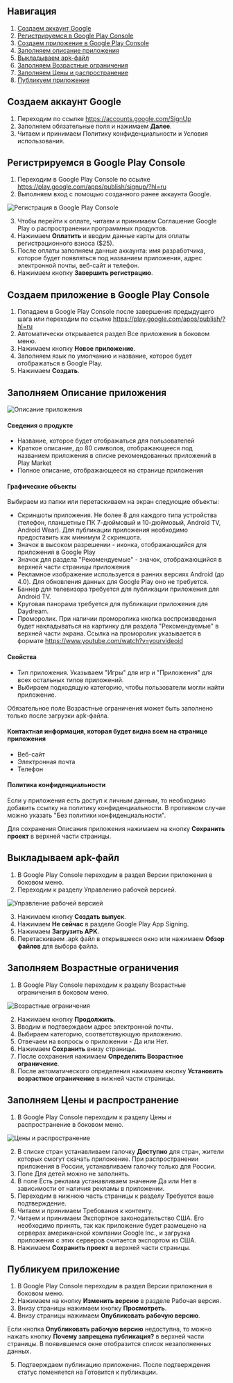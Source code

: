 ## Навигация
  1. [Создаем аккаунт Google](#add_google_account)
  2. [Регистрируемся в Google Play Console](#register)
  3. [Создаем приложение в Google Play Console](#create_app)
  4. [Заполняем описание приложения](#fill_info)
  5. [Выкладываем apk-файл](#upload_apk)
  6. [Заполняем Возрастные ограничения](#fill_age_limits)
  7. [Заполняем Цены и распространение](#fill_price)
  8. [Публикуем приложение](#publish)
  
<a name="add_google_account"/>

## Создаем аккаунт Google

1. Переходим по ссылке https://accounts.google.com/SignUp
2. Заполняем обязательные поля и нажимаем __Далее__.
3. Читаем и принимаем Политику конфиденциальности и Условия использования.

<a name="register"/>

## Регистрируемся в Google Play Console

1. Переходим в Google Play Console по ссылке https://play.google.com/apps/publish/signup/?hl=ru
2. Выполняем вход с помощью созданного ранее аккаунта Google.

![Регистрация в Google Play Console](images/publish_app/console_sign_up.PNG?raw=true)

3. Чтобы перейти к оплате, читаем и принимаем Соглашение Google Play о распространении программных продуктов.
4. Нажимаем __Оплатить__ и вводим данные карты для оплаты регистрационного взноса ($25).
5. После оплаты заполняем данные аккаунта: имя разработчика, которое будет появляться под названием приложения, адрес электронной почты, веб-сайт и телефон.
6. Нажимаем кнопку __Завершить регистрацию__.

<a name="create_app"/>

## Создаем приложение в Google Play Console

1. Попадаем в Google Play Console после завершения предыдущего шага или переходим по ссылке https://play.google.com/apps/publish/?hl=ru
2. Автоматически открывается раздел Все приложения в боковом меню.
3. Нажимаем кнопку __Новое приложение__.
3. Заполняем язык по умолчанию и название, которое будет отображаться в Google Play.
4. Нажимаем __Создать__.

<a name="fill_info"/>

## Заполняем Описание приложения

![Описание приложения](images/publish_app/console_app_info.PNG?raw=true)

#### Сведения о продукте

- Название, которое будет отображаться для пользователей
- Краткое описание, до 80 символов, отображающееся под названием приложения в списке рекомендованных приложений в Play Market
- Полное описание, отображающееся на странице приложения

#### Графические объекты

Выбираем из папки или перетаскиваем на экран следующие объекты:
- Скриншоты приложения. Не более 8 для каждого типа устройства (телефон, планшетные ПК 7-дюймовый и 10-дюймовый, Android TV, Android Wear). Для публикации приложения необходимо предоставить как минимум 2 скриншота.
- Значок в высоком разрешении - икoнка, отображающийся для приложения в Google Play
- Значок для раздела "Рекомендуемые" - значок, отображающийся в верхней части страницы приложения
- Рекламное изображение используется в ранних версиях Android (до 4.0). Для обновления данных для Google Play оно не требуется.
- Баннер для телевизора требуется для публикации приложения для Android TV.
- Круговая панорама требуется для публикации приложения для Daydream.
- Проморолик. При наличии проморолика кнопка воспроизведения будет накладываться на картинку для раздела "Рекомендуемые" в верхней части экрана.
Ссылка на проморолик указывается в формате https://www.youtube.com/watch?v=yourvideoid

#### Свойства

- Тип приложения. Указываем "Игры" для игр и "Приложения" для всех остальных типов приложений.
- Выбираем подходящую категорию, чтобы пользователи могли найти приложение.

Обязательное поле Возрастные ограничения может быть заполнено только после загрузки apk-файла.

#### Контактная информация, которая будет видна всем на странице приложения

- Веб-сайт
- Электронная почта
- Телефон

#### Политика конфиденциальности

Если у приложения есть доступ к личным данным, то необходимо добавить ссылку на политику конфиденциальности.
В противном случае можно указать "Без политики конфиденциальности".

Для сохранения Описания приложения нажимаем на кнопку __Сохранить проект__ в верхней части страницы.

<a name="upload_apk"/>

## Выкладываем apk-файл

1. В Google Play Console переходим в раздел Версии приложения в боковом меню.
2. Переходим к разделу Управлению рабочей версией.

![Управление рабочей версией](images/publish_app/console_apk_work_version.PNG?raw=true)

3. Нажимаем кнопку __Создать выпуск__.
4. Нажимаем __Не сейчас__ в разделе Google Play App Signing.
5. Нажимаем __Загрузить APK__.
6. Перетаскиваем .apk файл в открывшееся окно или нажимаем __Обзор файлов__ для выбора файла.

<a name="fill_age_limits"/>

## Заполняем Возрастные ограничения

1. В Google Play Console переходим к разделу Возрастные ограничения в боковом меню.

![Возрастные ограничения](images/publish_app/console_age_restrictions.PNG?raw=true)

2. Нажимаем кнопку __Продолжить__.
3. Вводим и подтверждаем адрес электронной почты.
4. Выбираем категорию, соответствующую приложению.
5. Отвечаем на вопросы о приложении - Да или Нет.
6. Нажимаем __Сохранить__ внизу страницы.
7. После сохранения нажимаем __Определить Возрастное ограничение__.
8. После автоматического определения нажимаем кнопку __Установить возрастное ограничение__ в нижней части страницы.

<a name="fill_price"/>

## Заполняем Цены и распространение

1. В Google Play Console переходим к разделу Цены и распространение в боковом меню.

![Цены и распространение](images/publish_app/console_prices.PNG?raw=true)

2. В списке стран устанавливаем галочку __Доступно__ для стран, жители которых смогут скачать приложение. При распространении приложения в России, устанавливаем галочку только для России.
3. Поле Для детей можно не заполнять.
4. В поле Есть реклама устанавливаем значение Да или Нет в зависимости от наличия рекламы в приложении.
5. Переходим в нижнюю часть страницы к разделу Требуется ваше подтверждение.
6. Читаем и принимаем Требования к контенту.
7. Читаем и принимаем Экспортное законодательство США. Его необходимо принять, так как приложение будет размещено на серверах американской компании Google Inc., и загрузка приложения с этих серверов считается экспортом из США.
8. Нажимаем __Сохранить проект__ в верхней части страницы.

<a name="publish"/>

## Публикуем приложение

1. В Google Play Console переходим в раздел Версии приложения в боковом меню.
2. Нажимаем на кнопку __Изменить версию__ в разделе Рабочая версия.
3. Внизу страницы нажимаем кнопку __Просмотреть__.
4. Внизу страницы нажимаем __Опубликовать рабочую версию__. 

Если кнопка __Опубликовать рабочую версию__ недоступна, то можно нажать кнопку __Почему запрещена публикация?__ в верхней части страницы. В появившемся окне отобразится список незаполненных данных.

5. Подтверждаем публикацию приложения.
После подтверждения статус поменяется на Готовится к публикации.
